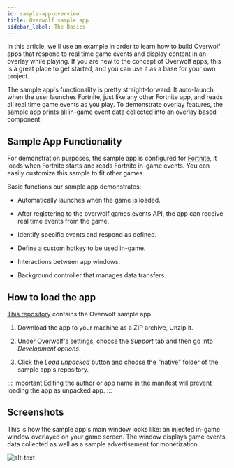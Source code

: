 ```yaml
---
id: sample-app-overview
title: Overwolf sample app
sidebar_label: The Basics
---
```


In this article, we'll use an example in order to learn how to build Overwolf apps that respond to real time game events and display content in an overlay while playing. If you are new to the concept of Overwolf apps, this is a great place to get started, and you can use it as a base for your own project.

The sample app's functionality is pretty straight-forward: It auto-launch when the user launches Fortnite, just like any other Fortnite app, and reads all real time game events as you play. To demonstrate overlay features, the sample app prints all in-game event data collected into an overlay based component.

## Sample App Functionality

For demonstration purposes, the sample app is configured for [Fortnite](https://www.epicgames.com/fortnite/en-US/download), it loads when Fortnite starts and reads Fortnite in-game events. You can easily customize this sample to fit other games.

Basic functions our sample app demonstrates:

* Automatically launches when the game is loaded.

* After registering to the overwolf.games.events API, the app can receive real time events from the game.

* Identify specific events and respond as defined.

* Define a custom hotkey to be used in-game.

* Interactions between app windows.

* Background controller that manages data transfers.

## How to load the app

[This repository](https://github.com/overwolf/sample-app) contains the Overwolf sample app.

1. Download the app to your machine as a ZIP archive, Unzip it.

2. Under Overwolf's settings, choose the *Support* tab and then go into *Development options*.

3. Click the *Load unpacked* button and choose the "native" folder of the sample app's repository.

::: important
Editing the author or app name in the manifest will prevent loading the app as unpacked app.
:::

## Screenshots

This is how the sample app's main window looks like: an injected in-game window overlayed on your game screen.  The window displays game events, data collected as well as a sample advertisement for monetization.

![alt-text](assets/sample-app/in-gmae-window.png)
